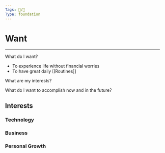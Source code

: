 ```yaml
---
Tags: 🐧/🌱
Type: foundation
---
```


# Want
---

What do I want?

- To experience life without financial worries
- To have great daily [[Routines]]

What are my interests?

What do I want to accomplish now and in the future?

## Interests

### Technology


### Business


### Personal Growth

